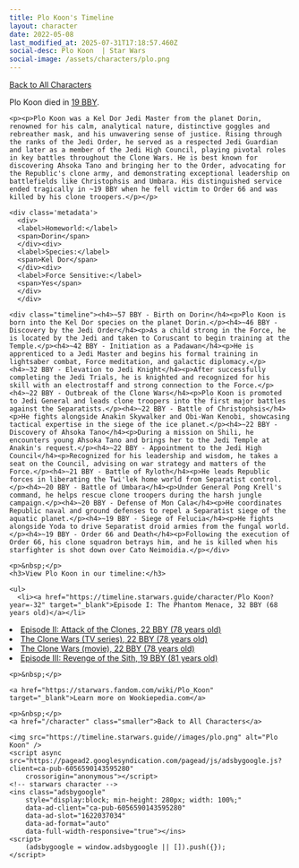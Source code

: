 ```yaml
---
title: Plo Koon's Timeline
layout: character
date: 2022-05-08
last_modified_at: 2025-07-31T17:18:57.460Z
social-desc: Plo Koon  | Star Wars
social-image: /assets/characters/plo.png
---
```

<a href="/character" class="smaller">Back to All Characters</a>

<div class="character-profile container">
  <div class="col-10">
    <p>
    Plo Koon         died in <a href="https://timeline.starwars.guide/character/Plo Koon?year=-19" target="_blank">19 BBY</a>.    
    </p>

    <p><p>Plo Koon was a Kel Dor Jedi Master from the planet Dorin, renowned for his calm, analytical nature, distinctive goggles and rebreather mask, and his unwavering sense of justice. Rising through the ranks of the Jedi Order, he served as a respected Jedi Guardian and later as a member of the Jedi High Council, playing pivotal roles in key battles throughout the Clone Wars. He is best known for discovering Ahsoka Tano and bringing her to the Order, advocating for the Republic's clone army, and demonstrating exceptional leadership on battlefields like Christophsis and Umbara. His distinguished service ended tragically in ~19 BBY when he fell victim to Order 66 and was killed by his clone troopers.</p></p>
    
    <div class='metadata'>
      <div>
      <label>Homeworld:</label>
      <span>Dorin</span>
      </div><div>
      <label>Species:</label>
      <span>Kel Dor</span>
      </div><div>
      <label>Force Sensitive:</label>
      <span>Yes</span>
      </div>
      </div>

    <div class="timeline"><h4>~57 BBY - Birth on Dorin</h4><p>Plo Koon is born into the Kel Dor species on the planet Dorin.</p><h4>~46 BBY - Discovery by the Jedi Order</h4><p>As a child strong in the Force, he is located by the Jedi and taken to Coruscant to begin training at the Temple.</p><h4>~42 BBY - Initiation as a Padawan</h4><p>He is apprenticed to a Jedi Master and begins his formal training in lightsaber combat, Force meditation, and galactic diplomacy.</p><h4>~32 BBY - Elevation to Jedi Knight</h4><p>After successfully completing the Jedi Trials, he is knighted and recognized for his skill with an electrostaff and strong connection to the Force.</p><h4>~22 BBY - Outbreak of the Clone Wars</h4><p>Plo Koon is promoted to Jedi General and leads clone troopers into the first major battles against the Separatists.</p><h4>~22 BBY - Battle of Christophsis</h4><p>He fights alongside Anakin Skywalker and Obi-Wan Kenobi, showcasing tactical expertise in the siege of the ice planet.</p><h4>~22 BBY - Discovery of Ahsoka Tano</h4><p>During a mission on Shili, he encounters young Ahsoka Tano and brings her to the Jedi Temple at Anakin's request.</p><h4>~22 BBY - Appointment to the Jedi High Council</h4><p>Recognized for his leadership and wisdom, he takes a seat on the Council, advising on war strategy and matters of the Force.</p><h4>~21 BBY - Battle of Ryloth</h4><p>He leads Republic forces in liberating the Twi'lek home world from Separatist control.</p><h4>~20 BBY - Battle of Umbara</h4><p>Under General Pong Krell's command, he helps rescue clone troopers during the harsh jungle campaign.</p><h4>~20 BBY - Defense of Mon Cala</h4><p>He coordinates Republic naval and ground defenses to repel a Separatist siege of the aquatic planet.</p><h4>~19 BBY - Siege of Felucia</h4><p>He fights alongside Yoda to drive Separatist droid armies from the fungal world.</p><h4>~19 BBY - Order 66 and Death</h4><p>Following the execution of Order 66, his clone squadron betrays him, and he is killed when his starfighter is shot down over Cato Neimoidia.</p></div>
    
    <p>&nbsp;</p>
    <h3>View Plo Koon in our timeline:</h3>

    <ul>
      <li><a href="https://timeline.starwars.guide/character/Plo Koon?year=-32" target="_blank">Episode I: The Phantom Menace, 32 BBY (68 years old)</a></li>
  <li><a href="https://timeline.starwars.guide/character/Plo Koon?year=-22" target="_blank">Episode II: Attack of the Clones, 22 BBY (78 years old)</a></li>
  <li><a href="https://timeline.starwars.guide/character/Plo Koon?year=-22" target="_blank">The Clone Wars (TV series), 22 BBY (78 years old)</a></li>
  <li><a href="https://timeline.starwars.guide/character/Plo Koon?year=-22" target="_blank">The Clone Wars (movie), 22 BBY (78 years old)</a></li>
  <li><a href="https://timeline.starwars.guide/character/Plo Koon?year=-19" target="_blank">Episode III: Revenge of the Sith, 19 BBY (81 years old)</a></li>
    </ul>

    <p>&nbsp;</p>

    <a href="https://starwars.fandom.com/wiki/Plo_Koon" target="_blank">Learn more on Wookiepedia.com</a>

    <p>&nbsp;</p>
    <a href="/character" class="smaller">Back to All Characters</a>
  </div>
  <div class="character_image col-2">
    
    <img src="https://timeline.starwars.guide//images/plo.png" alt="Plo Koon" />
    <script async src="https://pagead2.googlesyndication.com/pagead/js/adsbygoogle.js?client=ca-pub-6056590143595280"
        crossorigin="anonymous"></script>
    <!-- starwars character -->
    <ins class="adsbygoogle"
        style="display:block; min-height: 280px; width: 100%;"
        data-ad-client="ca-pub-6056590143595280"
        data-ad-slot="1622037034"
        data-ad-format="auto"
        data-full-width-responsive="true"></ins>
    <script>
        (adsbygoogle = window.adsbygoogle || []).push({});
    </script>
  </div>
</div>
